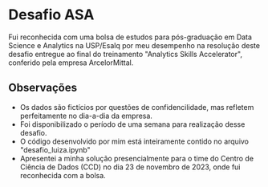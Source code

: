 # Desafio ASA
Fui reconhecida com uma bolsa de estudos para pós-graduação em Data Science e Analytics na USP/Esalq por meu desempenho na resolução deste desafio entregue ao final do treinamento "Analytics Skills Accelerator", conferido pela empresa ArcelorMittal. 

## Observações
- Os dados são fictícios por questões de confidencilidade, mas refletem perfeitamente no dia-a-dia da empresa.
- Foi disponibilizado o período de uma semana para realização desse desafio.
- O código desenvolvido por mim está inteiramente contido no arquivo "desafio_luiza.ipynb"
- Apresentei a minha solução presencialmente para o time do Centro de Ciência de Dados (CCD) no dia 23 de novembro de 2023, onde fui reconhecida com a bolsa.
